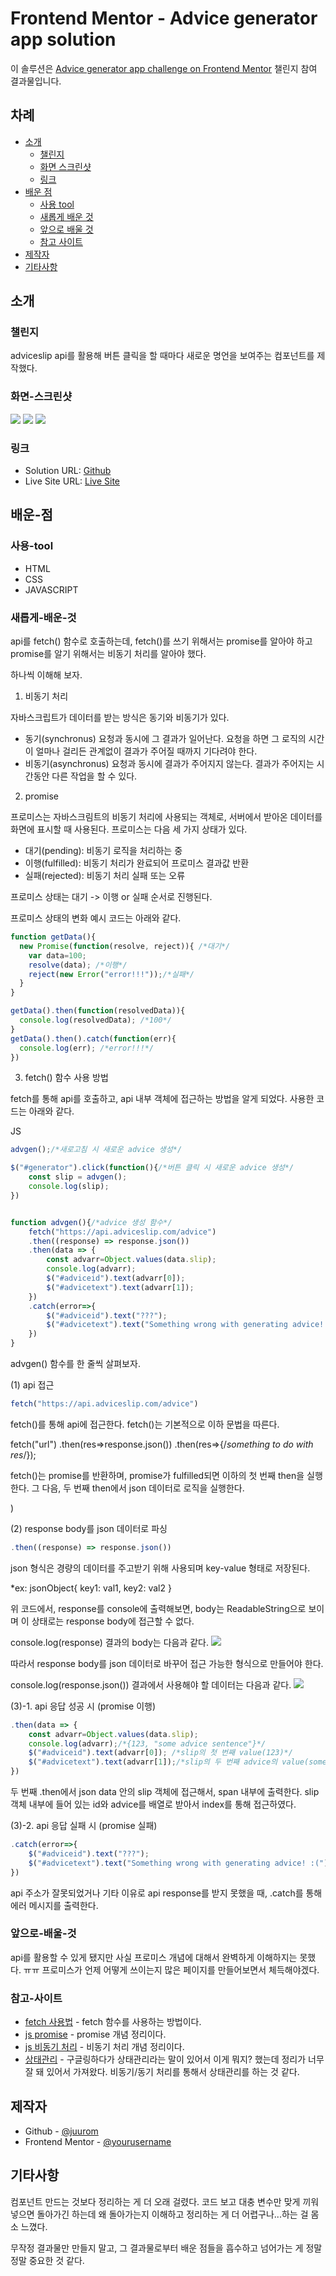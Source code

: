 # Frontend Mentor - Advice generator app solution

이 솔루션은 [Advice generator app challenge on Frontend Mentor](https://www.frontendmentor.io/challenges/advice-generator-app-QdUG-13db) 챌린지 참여 결과물입니다.

## 차례

- [소개](#소개)
  - [챌린지](#챌린지)
  - [화면 스크린샷](#화면-스크린샷)
  - [링크](#링크)
- [배운 점](#배운-점)
  - [사용 tool](#사용-tool)
  - [새롭게 배운 것](#새롭게-배운-것)
  - [앞으로 배울 것](#앞으로-배울-것)
  - [참고 사이트](#참고-사이트)
- [제작자](#제작자)
- [기타사항](#기타사항)

## 소개

### 챌린지

adviceslip api를 활용해
버튼 클릭을 할 때마다
새로운 명언을 보여주는 컴포넌트를 제작했다.

### 화면-스크린샷

![](./screenshot1.png)
![](./screenshot2.png)
![](./screenshot3.png)


### 링크

- Solution URL: [Github](https://github.com/juurom/Advice___frontendMentor/)
- Live Site URL: [Live Site](https://juurom.github.io/Advice___frontendMentor/)

## 배운-점

### 사용-tool

- HTML
- CSS
- JAVASCRIPT

### 새롭게-배운-것

api를 fetch() 함수로 호출하는데,
fetch()를 쓰기 위해서는 promise를 알아야 하고
promise를 알기 위해서는 비동기 처리를 알아야 했다.

하나씩 이해해 보자.

1. 비동기 처리

자바스크립트가 데이터를 받는 방식은 동기와 비동기가 있다.
- 동기(synchronus)
요청과 동시에 그 결과가 일어난다. 요청을 하면 그 로직의 시간이 얼마나 걸리든 관계없이 결과가 주어질 때까지 기다려야 한다.
- 비동기(asynchronus)
요청과 동시에 결과가 주어지지 않는다. 결과가 주어지는 시간동안 다른 작업을 할 수 있다.

2. promise

프로미스는 자바스크림트의 비동기 처리에 사용되는 객체로, 서버에서 받아온 데이터를 화면에 표시할 때 사용된다.
프로미스는 다음 세 가지 상태가 있다.

- 대기(pending): 비동기 로직을 처리하는 중
- 이행(fulfilled): 비동기 처리가 완료되어 프로미스 결과값 반환
- 실패(rejected): 비동기 처리 실패 또는 오류

프로미스 상태는
대기 -> 이행 or 실패
순서로 진행된다.

프로미스 상태의 변화 예시 코드는 아래와 같다.

```js
function getData(){
  new Promise(function(resolve, reject)){ /*대기*/
    var data=100;
    resolve(data); /*이행*/
    reject(new Error("error!!!"));/*실패*/
  }
}

getData().then(function(resolvedData)){
  console.log(resolvedData); /*100*/
}
getData().then().catch(function(err){
  console.log(err); /*error!!!*/
})
```

3. fetch() 함수 사용 방법

fetch를 통해 api를 호출하고,
api 내부 객체에 접근하는 방법을 알게 되었다.
사용한 코드는 아래와 같다.

JS
```javascript
advgen();/*새로고침 시 새로운 advice 생성*/

$("#generator").click(function(){/*버튼 클릭 시 새로운 advice 생성*/
    const slip = advgen();
    console.log(slip);
})


function advgen(){/*advice 생성 함수*/
    fetch("https://api.adviceslip.com/advice")
    .then((response) => response.json())
    .then(data => {
        const advarr=Object.values(data.slip);
        console.log(advarr);
        $("#adviceid").text(advarr[0]);
        $("#advicetext").text(advarr[1]);
    })
    .catch(error=>{
        $("#adviceid").text("???");
        $("#advicetext").text("Something wrong with generating advice! :(");
    })
}
```

advgen() 함수를 한 줄씩 살펴보자.

(1) api 접근
```javascript
fetch("https://api.adviceslip.com/advice")
```
fetch()를 통해 api에 접근한다.
fetch()는 기본적으로 이하 문법을 따른다.

fetch("url")
.then(res=>response.json())
.then(res=>{/*something to do with res*/});

fetch()는 promise를 반환하며,
promise가 fulfilled되면 이하의 첫 번째 then을 실행한다.
그 다음, 두 번째 then에서 json 데이터로 로직을 실행한다.

)


(2) response body를 json 데이터로 파싱
```javascript
.then((response) => response.json())
```

json 형식은 경량의 데이터를 주고받기 위해 사용되며
key-value 형태로 저장된다.

*ex: 
jsonObject{
  key1: val1,
  key2: val2
}

위 코드에서, response를 console에 출력해보면,
body는 ReadableString으로 보이며
이 상태로는 response body에 접근할 수 없다.

console.log(response) 결과의 body는 다음과 같다.
![](./resoponse%20json.png)

따라서 response body를 json 데이터로 바꾸어
접근 가능한 형식으로 만들어야 한다.

console.log(response.json()) 결과에서 사용해야 할 데이터는 다음과 같다.
![](./resoponse%20obj.png)

(3)-1. api 응답 성공 시 (promise 이행)
```javascript
.then(data => {
    const advarr=Object.values(data.slip);
    console.log(advarr);/*{123, "some advice sentence"}*/
    $("#adviceid").text(advarr[0]); /*slip의 첫 번째 value(123)*/
    $("#advicetext").text(advarr[1]);/*slip의 두 번째 advice의 value(some advice sentence))*/
})
```

두 번째 .then에서 json data 안의 slip 객체에 접근해서, span 내부에 출력한다.
slip 객체 내부에 들어 있는 id와 advice를 배열로 받아서
index를 통해 접근하였다.

(3)-2. api 응답 실패 시 (promise 실패)
```javascript
.catch(error=>{ 
    $("#adviceid").text("???");
    $("#advicetext").text("Something wrong with generating advice! :(");
})
```
api 주소가 잘못되었거나 기타 이유로 api response를 받지 못했을 때,
.catch를 통해 에러 메시지를 출력한다.

### 앞으로-배울-것

api를 활용할 수 있게 됐지만
사실 프로미스 개념에 대해서 완벽하게 이해하지는 못했다. ㅠㅠ
프로미스가 언제 어떻게 쓰이는지 많은 페이지를 만들어보면서 체득해야겠다.

### 참고-사이트

- [fetch 사용법](https://yeri-kim.github.io/posts/fetch/) - fetch 함수를 사용하는 방법이다.
- [js promise](https://joshua1988.github.io/web-development/javascript/promise-for-beginners/) - promise 개념 정리이다.
- [js 비동기 처리](https://joshua1988.github.io/web-development/javascript/javascript-asynchronous-operation/) - 비동기 처리 개념 정리이다.
- [상태관리](https://medium.com/wematch/%ED%94%84%EB%A1%A0%ED%8A%B8%EC%97%94%EB%93%9C%EC%9D%98-%EC%83%81%ED%83%9C%EA%B4%80%EB%A6%AC%EB%9E%80-%EB%AC%B4%EC%97%87%EC%9D%B8%EA%B0%80-5ff888dab7ad) - 구글링하다가 상태관리라는 말이 있어서 이게 뭐지? 했는데 정리가 너무 잘 돼 있어서 가져왔다. 비동기/동기 처리를 통해서 상태관리를 하는 것 같다.

## 제작자

- Github - [@juurom](https://github.com/juurom/)
- Frontend Mentor - [@yourusername](https://www.frontendmentor.io/profile/juurom)

## 기타사항
컴포넌트 만드는 것보다 정리하는 게 더 오래 걸렸다.
코드 보고 대충 변수만 맞게 끼워넣으면 돌아가긴 하는데
왜 돌아가는지 이해하고 정리하는 게 더 어렵구나...하는 걸 몸소 느꼈다.

무작정 결과물만 만들지 말고,
그 결과물로부터 배운 점들을 흡수하고 넘어가는 게
정말정말 중요한 것 같다.